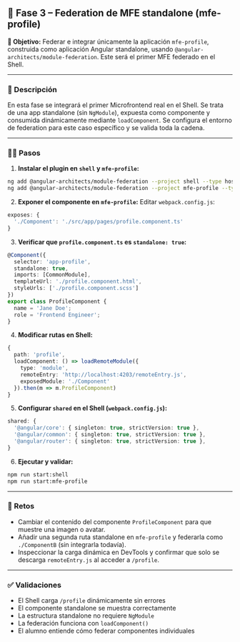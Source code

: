 ## 🧱 Fase 3 – Federation de MFE standalone (mfe-profile)

**🌟 Objetivo:**
Federar e integrar únicamente la aplicación `mfe-profile`, construida como aplicación Angular standalone, usando `@angular-architects/module-federation`. Este será el primer MFE federado en el Shell.

---

### 📜 Descripción

En esta fase se integrará el primer Microfrontend real en el Shell. Se trata de una app standalone (sin `NgModule`), expuesta como componente y consumida dinámicamente mediante `loadComponent`. Se configura el entorno de federation para este caso específico y se valida toda la cadena.

---

### 🧍‍♂️ Pasos

1. **Instalar el plugin en `shell` y `mfe-profile`:**

```bash
ng add @angular-architects/module-federation --project shell --type host
ng add @angular-architects/module-federation --project mfe-profile --type remote --port 4203
```

2. **Exponer el componente en `mfe-profile`:**
   Editar `webpack.config.js`:

```ts
exposes: {
  './Component': './src/app/pages/profile.component.ts'
}
```

3. **Verificar que `profile.component.ts` es `standalone: true`:**

```ts
@Component({
  selector: 'app-profile',
  standalone: true,
  imports: [CommonModule],
  templateUrl: './profile.component.html',
  styleUrls: ['./profile.component.scss']
})
export class ProfileComponent {
  name = 'Jane Doe';
  role = 'Frontend Engineer';
}
```

4. **Modificar rutas en Shell:**

```ts
{
  path: 'profile',
  loadComponent: () => loadRemoteModule({
    type: 'module',
    remoteEntry: 'http://localhost:4203/remoteEntry.js',
    exposedModule: './Component'
  }).then(m => m.ProfileComponent)
}
```

5. **Configurar `shared` en el Shell (`webpack.config.js`):**

```ts
shared: {
  '@angular/core': { singleton: true, strictVersion: true },
  '@angular/common': { singleton: true, strictVersion: true },
  '@angular/router': { singleton: true, strictVersion: true },
}
```

6. **Ejecutar y validar:**

```bash
npm run start:shell
npm run start:mfe-profile
```

---

### 🔧 Retos

* Cambiar el contenido del componente `ProfileComponent` para que muestre una imagen o avatar.
* Añadir una segunda ruta standalone en `mfe-profile` y federarla como `./ComponentB` (sin integrarla todavía).
* Inspeccionar la carga dinámica en DevTools y confirmar que solo se descarga `remoteEntry.js` al acceder a `/profile`.

---

### ✅ Validaciones

* El Shell carga `/profile` dinámicamente sin errores
* El componente standalone se muestra correctamente
* La estructura standalone no requiere `NgModule`
* La federación funciona con `loadComponent()`
* El alumno entiende cómo federar componentes individuales
